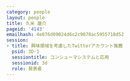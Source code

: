 ```yaml
---
category: people
layout: people
title: 久米 雄介
pageid: '4143'
emailhash: 4e076d09024d6c2c9078ac5955718d52
session:
- title: 興味領域を考慮したTwitterアカウント推薦
  psid: 3D-1
  sessiontitle: コンシューマシステムと応用
  sessionid: 3d
  role: 発表者
---
```


